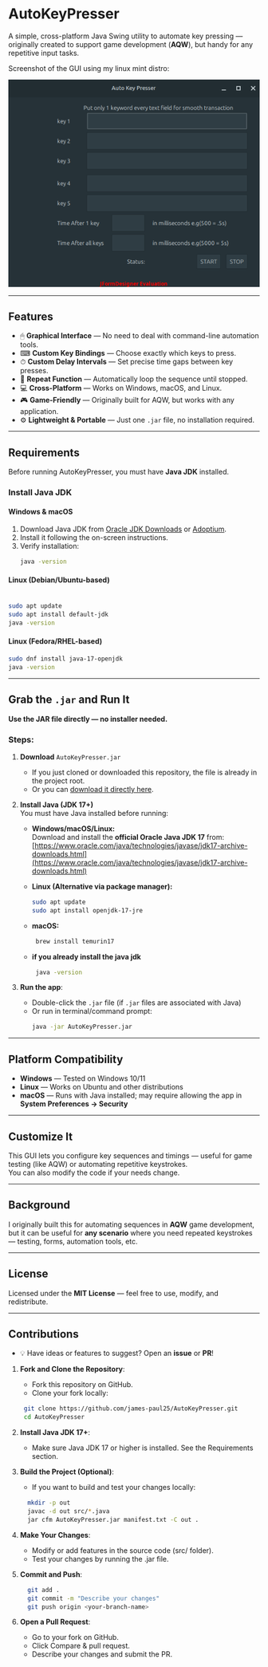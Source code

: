# AutoKeyPresser

A simple, cross-platform Java Swing utility to automate key pressing — originally created to support game development (**AQW**), but handy for any repetitive input tasks.

Screenshot of the GUI using my linux mint distro:

![AutoKeyPresser GUI](screenshots/autokeypresser.png)

---

## Features

- 🖱 **Graphical Interface** — No need to deal with command-line automation tools.
- ⌨ **Custom Key Bindings** — Choose exactly which keys to press.
- ⏱ **Custom Delay Intervals** — Set precise time gaps between key presses.
- 🔁 **Repeat Function** — Automatically loop the sequence until stopped.
- 💻 **Cross-Platform** — Works on Windows, macOS, and Linux.
- 🎮 **Game-Friendly** — Originally built for AQW, but works with any application.
- ⚙ **Lightweight & Portable** — Just one `.jar` file, no installation required.

---

## Requirements

Before running AutoKeyPresser, you must have **Java JDK** installed.

### Install Java JDK

#### Windows & macOS
1. Download Java JDK from [Oracle JDK Downloads](https://www.oracle.com/java/technologies/javase-downloads.html) or [Adoptium](https://adoptium.net/).
2. Install it following the on-screen instructions.
3. Verify installation:
   ```bash
   java -version
   ```

#### Linux (Debian/Ubuntu-based)
```bash

sudo apt update
sudo apt install default-jdk
java -version
```

#### Linux (Fedora/RHEL-based)
```bash
sudo dnf install java-17-openjdk
java -version
```
---

## Grab the `.jar` and Run It

**Use the JAR file directly — no installer needed.**

### Steps:

1. **Download** `AutoKeyPresser.jar`
   - If you just cloned or downloaded this repository, the file is already in the project root.
   - Or you can [download it directly here](https://github.com/james-paul25/AutoKeyPresser/raw/main/AutoKeyPresser.jar).


2. **Install Java (JDK 17+)**  
   You must have Java installed before running:

   - **Windows/macOS/Linux:**  
     Download and install the **official Oracle Java JDK 17** from:  
     [https://www.oracle.com/java/technologies/javase/jdk17-archive-downloads.html](https://www.oracle.com/java/technologies/javase/jdk17-archive-downloads.html)

   - **Linux (Alternative via package manager):**
     ```bash
     sudo apt update
     sudo apt install openjdk-17-jre
     ```
   - **macOS:**
     ```bash
      brew install temurin17  
   - **if you already install the java jdk**
       ```bash
        java -version
       ```
     
3. **Run the app**:
   - Double-click the `.jar` file (if `.jar` files are associated with Java)
   - Or run in terminal/command prompt:
     ```bash
     java -jar AutoKeyPresser.jar
     ```

---



## Platform Compatibility

- **Windows** — Tested on Windows 10/11
- **Linux** — Works on Ubuntu and other distributions
- **macOS** — Runs with Java installed; may require allowing the app in **System Preferences → Security**

---

## Customize It

This GUI lets you configure key sequences and timings — useful for game testing (like AQW) or automating repetitive keystrokes.  
You can also modify the code if your needs change.

---

## Background

I originally built this for automating sequences in **AQW** game development, but it can be useful for **any scenario** where you need repeated keystrokes — testing, forms, automation tools, etc.

---

## License

Licensed under the **MIT License** — feel free to use, modify, and redistribute.

---

## Contributions

- 💡 Have ideas or features to suggest? Open an **issue** or **PR**!

1. **Fork and Clone the Repository**:
   - Fork this repository on GitHub.
   - Clone your fork locally:
    ```bash
     git clone https://github.com/james-paul25/AutoKeyPresser.git
     cd AutoKeyPresser
     ```
2. **Install Java JDK 17+**:
   - Make sure Java JDK 17 or higher is installed. See the Requirements section.

3. **Build the Project (Optional)**:
   - If you want to build and test your changes locally:
   ```bash
     mkdir -p out
     javac -d out src/*.java
     jar cfm AutoKeyPresser.jar manifest.txt -C out .
     ```
4. **Make Your Changes**:
   - Modify or add features in the source code (src/ folder).
   - Test your changes by running the .jar file.

5. **Commit and Push**:
   ```bash
     git add .
     git commit -m "Describe your changes"
     git push origin <your-branch-name>
     ```
6. **Open a Pull Request**:

   - Go to your fork on GitHub.
   - Click Compare & pull request.
   - Describe your changes and submit the PR.

